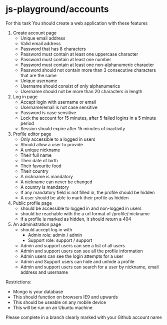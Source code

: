 js-playground/accounts
=============

For this task
You should create a web application with these features

1. Create account page
	* Unique email address
	* Valid email address
	* Password that has 8 characters
	* Password must contain at least one uppercase character
	* Password must contain at least one number
	* Password must contain at least one non-alphanumeric character
	* Password should not contain more than 3 consecutive characters that are the same
	* Unique username
	* Username should consist of only alphanumerics
	* Username should not be more than 20 characters in length
2. Log in page 
	* Accept login with username or email
	* Username/email is not case sensitive
	* Password is case sensitive
	* Lock the account for 15 minutes, after 5 failed logins in a 5 minute period
	* Session should expire after 15 minutes of inactivity
3. Profile editor page
	* Only accessible to a logged in users
	* Should allow a user to provide
	 - A unique nickname
	 - Their full name
	 - Their date of birth
	 - Their favourite food
	 - Their country
	* A nickname is mandatory
	* A nickname can never be changed
	* A country is mandatory
	* If any mandatory field is not filled in, the profile should be hidden
	* A user should be able to mark their profile as hidden
4. Public profile page
	* should be accessible to logged in and non-logged in users
	* should be reachable with the a url format of /profile/:nickname
	* if a profile is marked as hidden, it should return a 404
5. An administration page
	* should accept log in with
		- Admin role: admin / admin
		- Support role: support / support
	* Admin and support users can see a list of all users
	* Admin and support users can see all the profile information
	* Admin users can see the login attempts for a user
	* Admin and Support users can hide and unhide a profile
	* Admin and support users can search for a user by nickname, email address and username
	
	

	
Restrictions:
* Mongo is your database
* This should function on browsers IE9 and upwards
* This should be useable on any mobile device
* This will be run on an Ubuntu machine



Please complete in a branch clearly marked with your Github account name
